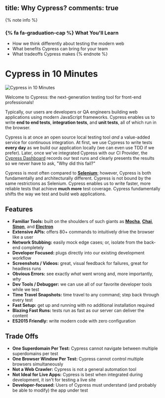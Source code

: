 title: Why Cypress?
comments: true
---

{% note info %}
### {% fa fa-graduation-cap %} What You'll Learn

- How we think differently about testing the modern web
- What benefits Cypress can bring for your team
- What tradeoffs Cypress makes
{% endnote %}

# Cypress in 10 Minutes

![Cypress in 10 Minutes](http://placehold.it/1920x1080)

Welcome to Cypress: the next-generation testing tool for front-end professionals!

Typically, our users are developers or QA engineers building web applications using modern JavaScript frameworks. Cypress enables us to write **end to end tests**, **integration tests**, and **unit tests**, all of which run in the browser.

Cypress is at once an open source local testing tool *and* a value-added service for continuous integration. At first, we use Cypress to write tests **every day** as we build our application locally (we can even use TDD if we prefer). Later, once we've integrated Cypress with our CI Provider, the [Cypress Dashboard](https://on.cypress.io/dashboard-features) records our test runs and clearly presents the results so we never have to ask, "Why did this fail?"

Cypress is most often compared to [**Selenium**](http://www.seleniumhq.org/); however, Cypress is both fundamentally and architecturally different. Cypress is not bound by the same restrictions as Selenium. Cypress enables us to write faster, more reliable tests that achieve **much more** test coverage. Cypress fundamentally shifts the way we test and build web applications.

## Features
- **Familiar Tools:** built on the shoulders of such giants as [**Mocha**](https://mochajs.org/), [**Chai**](http://chaijs.com/), [**Sinon**](http://sinonjs.org/), and [**Electron**](https://electron.atom.io/)
- **Extensive APIs:** offers 80+ commands to intuitively drive the browser like a user
- **Network Stubbing:** easily mock edge cases; or, isolate from the back-end completely
- **Developer Focused:** plugs directly into our existing development workflow
- **Screenshots / Videos:** great, visual feedback for failures, great for headless runs
- **Obvious Errors:** see exactly *what* went wrong and, more importantly, *why*
- **Dev Tools / Debugger:** we can use all of our favorite developer tools while we test
- **Time Travel Snapshots:** time travel to any command; step back through every test
- **Fast Setup:** get up and running with no additional installation required
- **Blazing Fast Runs:** tests run as fast as our server can deliver the content
- **ES2015 Friendly:** write modern code with zero configuration

## Trade Offs

- **One Superdomain Per Test:** Cypress cannot navigate between multiple superdomains per test
- **One Browser Window Per Test:** Cypress cannot control multiple browsers simultaneously
- **Not a Web Crawler:** Cypress is not a general automation tool
- **Not Ideal for Live Apps:** Cypress is best when integrated during development, it isn't for testing a live site
- **Developer-focused:** Users of Cypress must understand (and probably be able to modify) the app under test

